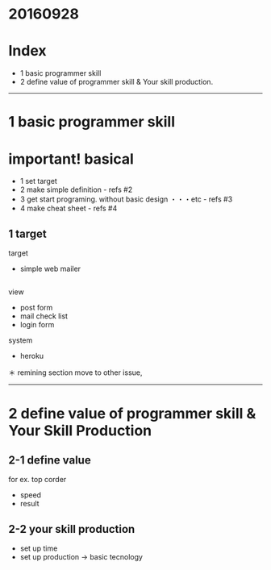 # 20160928

# Index

- 1 basic programmer skill
- 2 define value of programmer skill & Your skill production.


-----------------------
# 1 basic programmer skill

# important! basical
- 1 set target
- 2 make simple definition - refs #2
- 3 get start programing. without basic design ・・・etc - refs #3
- 4 make cheat sheet - refs #4


## 1 target

target
- simple web mailer


## 

view
- post form
- mail check list
- login form

system
- heroku

＊ remining section move to other issue,


-----------------------

# 2 define value of programmer skill & Your Skill Production

## 2-1 define value

for ex. top corder
- speed
- result



## 2-2 your skill production

- set up time
- set up production -> basic tecnology









